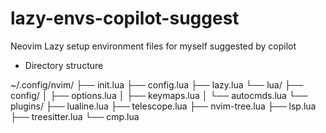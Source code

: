 # lazy-envs-copilot-suggest
Neovim Lazy setup environment files for myself suggested by copilot

* Directory structure

~/.config/nvim/
├── init.lua
├── config.lua
├── lazy.lua
└── lua/
    ├── config/
    │  ├── options.lua
    │  ├── keymaps.lua
    │  └── autocmds.lua
    └── plugins/
        ├── lualine.lua
        ├── telescope.lua
        ├── nvim-tree.lua
        ├── lsp.lua
        ├── treesitter.lua
        └── cmp.lua
